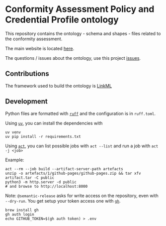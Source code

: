 # Conformity Assessment Policy and Credential Profile ontology

This repository contains the ontology - schema and shapes - files related to the conformity assessment.

The main website is located [here](https://eclipse-dataspace-cap.github.io/).

The questions / issues about the ontology, use this project [issues](https://github.com/eclipse-dataspace-cap/cap-ontology/issues).

## Contributions

The framework used to build the ontology is [LinkML](https://linkml.io/)


## Development

Python files are formatted with [`ruff`](https://docs.astral.sh/ruff) and the configuration is in `ruff.toml`.

Using [`uv`](https://github.com/astral-sh/uv), you can install the dependencies with

```shell
uv venv
uv pip install -r requirements.txt
```

Using [`act`](https://github.com/nektos/act), you can list possible jobs with `act --list` and run a job with `act -j <job>`

Example:

```shell
act --rm --job build --artifact-server-path artefacts
unzip -o artefacts/1/github-pages/github-pages.zip && tar xfv artifact.tar -C public
python3 -m http.server -d public
# and browse to http://localhost:8000
```

Note: `@semantic-release` asks for write access on the repository, even with `--dry-run`.
You get setup your token access one with [`gh`](https://cli.github.com/).

```shell
brew install gh
gh auth login
echo GITHUB_TOKEN=$(gh auth token) > .env
```

